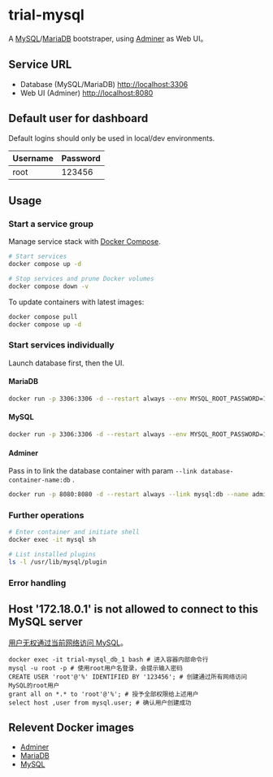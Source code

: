 # trial-mysql

A [MySQL](https://dev.mysql.com/doc/)/[MariaDB](https://mariadb.org/documentation/) bootstraper, using [Adminer](https://www.adminer.org/) as Web UI。

## Service URL

- Database (MySQL/MariaDB) [http://localhost:3306](http://localhost:3306)
- Web UI (Adminer) [http://localhost:8080](http://localhost:8080)

## Default user for dashboard

Default logins should only be used in local/dev environments.

| Username | Password |
| -------- | -------- |
| root     | 123456   |

## Usage

### Start a service group

Manage service stack with [Docker Compose](https://docs.docker.com/compose/).

```bash
# Start services
docker compose up -d

# Stop services and prune Docker volumes
docker compose down -v
```

To update containers with latest images:

```bash
docker compose pull
docker compose up -d
```

### Start services individually

Launch database first, then the UI.

#### MariaDB

```bash
docker run -p 3306:3306 -d --restart always --env MYSQL_ROOT_PASSWORD=123456 --name=mysql mariadb:latest
```

#### MySQL

```bash
docker run -p 3306:3306 -d --restart always --env MYSQL_ROOT_PASSWORD=123456 --name=mysql mysql:latest
```

#### Adminer

Pass in to link the database container with param `--link database-container-name:db` .

```bash
docker run -p 8080:8080 -d --restart always --link mysql:db --name adminer adminer:latest
```

### Further operations

```bash
# Enter container and initiate shell
docker exec -it mysql sh

# List installed plugins
ls -l /usr/lib/mysql/plugin
```

### Error handling

## Host '172.18.0.1' is not allowed to connect to this MySQL server

[用户无权通过当前网络访问 MySQL](https://github.com/docker-library/mysql/issues/275)。

```
docker exec -it trial-mysql_db_1 bash # 进入容器内部命令行
mysql -u root -p # 使用root用户名登录，会提示输入密码
CREATE USER 'root'@'%' IDENTIFIED BY '123456'; # 创建通过所有网络访问MySQL的root用户
grant all on *.* to 'root'@'%'; # 授予全部权限给上述用户
select host ,user from mysql.user; # 确认用户创建成功
```

## Relevent Docker images

- [Adminer](https://hub.docker.com/_/adminer)
- [MariaDB](https://hub.docker.com/_/mariadb)
- [MySQL](https://hub.docker.com/_/mysql)
